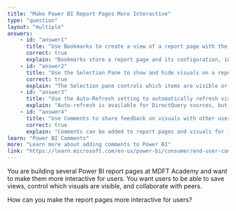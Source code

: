 ```yaml
---
title: "Make Power BI Report Pages More Interactive"
type: "question"
layout: "multiple"
answers:
    - id: "answer1"
      title: "Use Bookmarks to create a view of a report page with the filters applied"
      correct: true
      explain: "Bookmarks store a report page and its configuration, including filters and slicers."
    - id: "answer2"
      title: "Use the Selection Pane to show and hide visuals on a report page"
      correct: true
      explain: "The Selection pane controls which items are visible or hidden on a report page."
    - id: "answer3"
      title: "Use the Auto-Refresh setting to automatically refresh visuals every minute"
      explain: "Auto-refresh is available for DirectQuery sources, but not for all visuals or report pages. Also, this will not make the reports more interactive by solving any of the stated goals."
    - id: "answer4"
      title: "Use Comments to share feedback on visuals with other users"
      correct: true
      explain: "Comments can be added to report pages and visuals for feedback and collaboration."
learn: "Power BI Comments"
more: "Learn more about adding comments to Power BI"
link: "https://learn.microsoft.com/en-us/power-bi/consumer/end-user-comment"
---
```

You are building several Power BI report pages at MDFT Academy and want to make them more interactive for users. You want users to be able to save views, control which visuals are visible, and collaborate with peers.

How can you make the report pages more interactive for users? 
